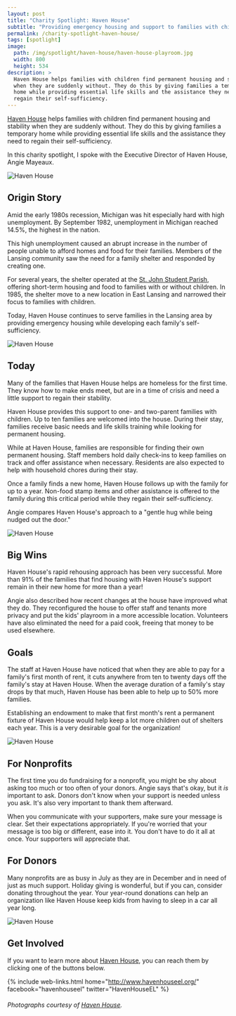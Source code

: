 ```yaml
---
layout: post
title: "Charity Spotlight: Haven House"
subtitle: "Providing emergency housing and support to families with children."
permalink: /charity-spotlight-haven-house/
tags: [spotlight]
image:
  path: /img/spotlight/haven-house/haven-house-playroom.jpg
  width: 800
  height: 534
description: >
  Haven House helps families with children find permanent housing and stability
  when they are suddenly without. They do this by giving families a temporary
  home while providing essential life skills and the assistance they need to
  regain their self-sufficiency.
---
```


[Haven House][1] helps families with children find permanent housing and stability when they are suddenly without. They do this by giving families a temporary home while providing essential life skills and the assistance they need to regain their self-sufficiency.

In this charity spotlight, I spoke with the Executive Director of Haven House, Angie Mayeaux.

![][4]

## Origin Story

Amid the early 1980s recession, Michigan was hit especially hard with high unemployment. By September 1982, unemployment in Michigan reached 14.5%, the highest in the nation.

This high unemployment caused an abrupt increase in the number of people unable to afford homes and food for their families. Members of the Lansing community saw the need for a family shelter and responded by creating one.

For several years, the shelter operated at the [St. John Student Parish][7], offering short-term housing and food to families with or without children. In 1985, the shelter move to a new location in East Lansing and narrowed their focus to families with children.

Today, Haven House continues to serve families in the Lansing area by providing emergency housing while developing each family's self-sufficiency.

![][3]

## Today

Many of the families that Haven House helps are homeless for the first time. They know how to make ends meet, but are in a time of crisis and need a little support to regain their stability.

Haven House provides this support to one- and two-parent families with children. Up to ten families are welcomed into the house. During their stay, families receive basic needs and life skills training while looking for permanent housing.

While at Haven House, families are responsible for finding their own permanent housing. Staff members hold daily check-ins to keep families on track and offer assistance when necessary. Residents are also expected to help with household chores during their stay.

Once a family finds a new home, Haven House follows up with the family for up to a year. Non-food stamp items and other assistance is offered to the family during this critical period while they regain their self-sufficiency.

Angie compares Haven House's approach to a "gentle hug while being nudged out the door."

![][2]

## Big Wins

Haven House's rapid rehousing approach has been very successful. More than 91% of the families that find housing with Haven House's support remain in their new home for more than a year!

Angie also described how recent changes at the house have improved what they do. They reconfigured the house to offer staff and tenants more privacy and put the kids' playroom in a more accessible location. Volunteers have also eliminated the need for a paid cook, freeing that money to be used elsewhere.

## Goals

The staff at Haven House have noticed that when they are able to pay for a family's first month of rent, it cuts anywhere from ten to twenty days off the family's stay at Haven House. When the average duration of a family's stay drops by that much, Haven House has been able to help up to 50% more families.

Establishing an endowment to make that first month's rent a permanent fixture of Haven House would help keep a lot more children out of shelters each year. This is a very desirable goal for the organization!

![][5]

## For Nonprofits

The first time you do fundraising for a nonprofit, you might be shy about asking too much or too often of your donors. Angie says that's okay, but it _is_ important to ask. Donors don't know when your support is needed unless you ask. It's also very important to thank them afterward.

When you communicate with your supporters, make sure your message is clear. Set their expectations appropriately. If you're worried that your message is too big or different, ease into it. You don't have to do it all at once. Your supporters will appreciate that.

## For Donors

Many nonprofits are as busy in July as they are in December and in need of just as much support. Holiday giving is wonderful, but if you can, consider donating throughout the year. Your year-round donations can help an organization like Haven House keep kids from having to sleep in a car all year long.

![][6]

## Get Involved

If you want to learn more about [Haven House][1], you can reach them by clicking one of the buttons below.

{% include web-links.html home="http://www.havenhouseel.org/" facebook="havenhouseel" twitter="HavenHouseEL" %}

###### Photographs courtesy of [Haven House][1].



[1]: http://www.havenhouseel.org/ "Haven House Homepage"
[2]: /img/spotlight/haven-house/haven-house-backpacks.jpg "Haven House"
[3]: /img/spotlight/haven-house/haven-house-gift-wrapping.jpg "Haven House"
[4]: /img/spotlight/haven-house/haven-house-motherly-love.jpg "Haven House"
[5]: /img/spotlight/haven-house/haven-house-playroom.jpg "Haven House"
[6]: /img/spotlight/haven-house/haven-house-support.jpg "Haven House"
[7]: http://stjohnmsu.org/ "St. John Church and Student Center Homepage"
